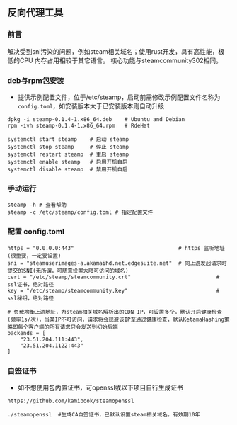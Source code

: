 ## 反向代理工具

### 前言

   解决受到sni污染的问题，例如steam相关域名；使用rust开发，具有高性能，极低的CPU 内存占用相较于其它语言。
   核心功能与steamcommunity302相同。

### deb与rpm包安装

- 提供示例配置文件，位于/etc/steamp，启动前需修改示例配置文件名称为`config.toml`，如安装版本大于已安装版本则自动升级

```
dpkg -i steamp-0.1.4-1.x86_64.deb    # Ubuntu and Debian
rpm -ivh steamp-0.1.4-1.x86_64.rpm   # RdeHat
```

```
systemctl start steamp    # 启动 steamp
systemctl stop steamp     # 停止 steamp
systemctl restart steamp  # 重启 steamp
systemctl enable steamp   # 启用开机自启
systemctl disable steamp  # 禁用开机自启
```


### 手动运行

```
steamp -h # 查看帮助
steamp -c /etc/steamp/config.toml # 指定配置文件
```

### 配置 config.toml
  
```
https = "0.0.0.0:443"                                 # https 监听地址(很重要，一定要设置)
sni = "steamuserimages-a.akamaihd.net.edgesuite.net"  # 向上游发起请求时提交的SNI(无所谓，可随意设置大陆可访问的域名)
cert = "/etc/steamp/steamcommunity.crt"                           # ssl证书，绝对路径
key = "/etc/steamp/steamcommunity.key"                            # ssl秘钥，绝对路径

# 负载均衡上游地址，为steam相关域名解析出的CDN IP，可设置多个，默认开启健康检查(频率1s/次)，当某IP不可访问，请求将会规避该IP至通过健康检查，默认KetamaHashing策略即每个客户端的所有请求只会发送到初始后端
backends = [
    "23.51.204.111:443",
    "23.51.204.1122:443"
]
```

### 自签证书

- 如不想使用包内置证书，可openssl或以下项目自行生成证书

```
https://github.com/kamibook/steamopenssl 

./steamopenssl  #生成CA自签证书，已默认设置steam相关域名，有效期10年
```
